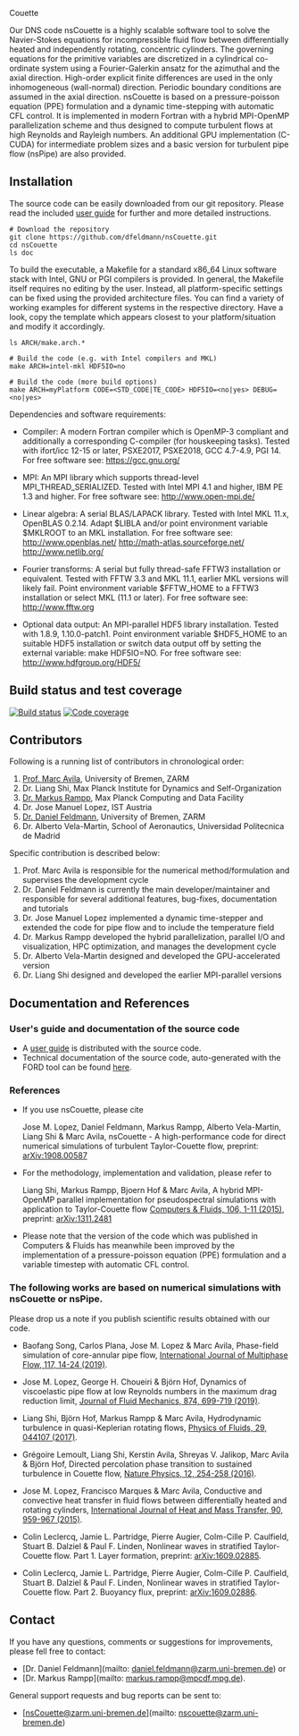 Couette

Our DNS code nsCouette is a highly scalable software tool to solve the Navier-Stokes equations for incompressible fluid flow between differentially heated and independently rotating, concentric cylinders. The governing equations for the primitive variables are discretized in a cylindrical co-ordinate system using a Fourier-Galerkin ansatz for the azimuthal and the axial direction. High-order explicit finite differences are used in the only inhomogeneous (wall-normal) direction. Periodic boundary conditions are assumed in the axial direction. nsCouette is based on a pressure-poisson equation (PPE) formulation and a dynamic time-stepping with automatic CFL control. It is implemented in modern Fortran with a hybrid MPI-OpenMP parallelization scheme and thus designed to compute turbulent flows at high Reynolds and Rayleigh numbers. An additional GPU implementation (C-CUDA) for intermediate problem sizes and a basic version for turbulent pipe flow (nsPipe) are also provided.

## Installation

The source code can be easily downloaded from our git repository. Please read the included [user guide](https://github.com/dfeldmann/nsCouette/blob/nsCouette-gpu/doc/nsCouetteUserGuide.pdf) for further and more detailed instructions.

```
# Download the repository
git clone https://github.com/dfeldmann/nsCouette.git
cd nsCouette
ls doc
```

To build the executable, a Makefile for a standard x86_64 Linux software stack with Intel, GNU or PGI compilers is provided. In general, the Makefile itself requires no editing by the user. Instead, all platform-specific settings can be fixed using the provided architecture files. You can find a variety of working examples for different systems in the respective directory. Have a look, copy the template which appears closest to your platform/situation and modify it accordingly.

```
ls ARCH/make.arch.*

# Build the code (e.g. with Intel compilers and MKL)
make ARCH=intel-mkl HDF5IO=no

# Build the code (more build options)
make ARCH=myPlatform CODE=<STD_CODE|TE_CODE> HDF5IO=<no|yes> DEBUG=<no|yes>
```

Dependencies and software requirements:

*  Compiler: A modern Fortran compiler which is OpenMP-3 compliant and additionally a corresponding C-compiler (for houskeeping tasks). Tested with ifort/icc 12-15 or later, PSXE2017, PSXE2018, GCC 4.7-4.9, PGI 14. For free software see: https://gcc.gnu.org/

*  MPI: An MPI library which supports thread-level MPI_THREAD_SERIALIZED. Tested with Intel MPI 4.1 and higher, IBM PE 1.3 and higher. For free software see: http://www.open-mpi.de/

*  Linear algebra: A serial BLAS/LAPACK library. Tested with Intel MKL 11.x, OpenBLAS 0.2.14. Adapt $LIBLA and/or point environment variable $MKLROOT to an MKL installation. For free software see: http://www.openblas.net/ http://math-atlas.sourceforge.net/ http://www.netlib.org/

*  Fourier transforms: A serial but fully thread-safe FFTW3 installation or equivalent. Tested with FFTW 3.3 and MKL 11.1, earlier MKL versions will likely fail. Point environment variable $FFTW_HOME to a FFTW3 installation or select MKL (11.1 or later). For free software see: http://www.fftw.org 

*  Optional data output: An MPI-parallel HDF5 library installation. Tested with 1.8.9, 1.10.0-patch1. Point environment variable $HDF5_HOME to an suitable HDF5 installation or switch data output off by setting the external variable: make HDF5IO=NO. For free software see: http://www.hdfgroup.org/HDF5/

## Build status and test coverage

[![Build status](https://gitlab.mpcdf.mpg.de/mjr/nscouette/badges/master/build.svg)](https://gitlab.mpcdf.mpg.de/mjr/nscouette/commits/master)
[![Code coverage](https://gitlab.mpcdf.mpg.de/mjr/nscouette/badges/master/coverage.svg)](http://mjr.pages.mpcdf.de/nscouette/) 

## Contributors

Following is a running list of contributors in chronological order:

1. [Prof. Marc Avila](https://www.zarm.uni-bremen.de/en/research/fluid-dynamics/fluid-simulation-and-modeling.html), University of Bremen, ZARM
2. Dr. Liang Shi, Max Planck Institute for Dynamics and Self-Organization
3. [Dr. Markus Rampp](http://home.mpcdf.mpg.de/~mjr/), Max Planck Computing and Data Facility
4. Dr. Jose Manuel Lopez, IST Austria
5. [Dr. Daniel Feldmann](https://www.zarm.uni-bremen.de/en/research/fluid-dynamics/fluid-simulation-and-modeling.html), University of Bremen, ZARM
6. Dr. Alberto Vela-Martin, School of Aeronautics, Universidad Politecnica de Madrid

Specific contribution is described below:

1. Prof. Marc Avila is responsible for the numerical method/formulation and supervises the development cycle
2. Dr. Daniel Feldmann is currently the main developer/maintainer and responsible for several additional features, bug-fixes, documentation and tutorials
3. Dr. Jose Manuel Lopez implemented a dynamic time-stepper and extended the code for pipe flow and to include the temperature field
4. Dr. Markus Rampp developed the hybrid parallelization, parallel I/O and visualization, HPC optimization, and manages the development cycle
5. Dr. Alberto Vela-Martin designed and developed the GPU-accelerated version
6. Dr. Liang Shi designed and developed the earlier MPI-parallel versions

## Documentation and References

### User's guide and documentation of the source code

* A [user guide](https://gitlab.mpcdf.mpg.de/mjr/nscouette/blob/master/doc/nsCouetteUserGuide.pdf) is distributed with the source code.
* Technical documentation of the source code, auto-generated with the FORD tool can be found [here](http://mjr.pages.mpcdf.de/nscouette/ford-doc).

### References

* If you use nsCouette, please cite

  Jose M. Lopez, Daniel Feldmann, Markus Rampp, Alberto Vela-Martin, Liang Shi & Marc Avila, nsCouette - A high-performance code for direct numerical simulations of turbulent Taylor-Couette flow, preprint: [arXiv:1908.00587](https://arxiv.org/abs/1908.00587)

* For the methodology, implementation and validation, please refer to 
  
  Liang Shi, Markus Rampp, Bjoern Hof & Marc Avila, A hybrid MPI-OpenMP parallel implementation for pseudospectral simulations with application to Taylor-Couette flow
[Computers & Fluids, 106, 1-11 (2015)](http://www.sciencedirect.com/science/article/pii/S0045793014003582), preprint: [arXiv:1311.2481](http://arxiv.org/abs/1311.2481)

 * Please note that the version of the code which was published in Computers & Fluids has meanwhile been improved by the implementation of a pressure-poisson equation (PPE) formulation and a variable timestep with automatic CFL control.

### The following works are based on numerical simulations with nsCouette or nsPipe.

Please drop us a note if you publish scientific results obtained with our code.

* Baofang Song, Carlos Plana, Jose M. Lopez & Marc Avila, Phase-field simulation of core-annular pipe flow, [International Journal of Multiphase Flow, 117, 14-24 (2019)](https://doi.org/10.1016/j.ijmultiphaseflow.2019.04.027).

* Jose M. Lopez, George H. Choueiri & Björn Hof, Dynamics of viscoelastic pipe flow at low Reynolds numbers in the maximum drag reduction limit, [Journal of Fluid Mechanics, 874, 699-719 (2019)](https://doi.org/10.1017/jfm.2019.486).

* Liang Shi, Björn Hof, Markus Rampp & Marc Avila, Hydrodynamic turbulence in quasi-Keplerian rotating flows, [Physics of Fluids, 29, 044107 (2017)](https://doi.org/10.1063/1.4981525).

* Grégoire Lemoult, Liang Shi, Kerstin Avila, Shreyas V. Jalikop, Marc Avila & Björn Hof, Directed percolation phase transition to sustained turbulence in Couette flow, [Nature Physics, 12, 254-258 (2016)](https://doi.org/10.1038/nphys3675).

* Jose M. Lopez, Francisco Marques & Marc Avila, Conductive and convective heat transfer in fluid flows between differentially heated and rotating cylinders, [International Journal of Heat and Mass Transfer, 90, 959-967 (2015)](https://doi.org/10.1016/j.ijheatmasstransfer.2015.07.026).

* Colin Leclercq, Jamie L. Partridge, Pierre Augier, Colm-Cille P. Caulfield, Stuart B. Dalziel & Paul F. Linden, Nonlinear waves in stratified Taylor-Couette flow. Part 1. Layer formation, preprint: [arXiv:1609.02885](https://arxiv.org/abs/1609.02885).

* Colin Leclercq, Jamie L. Partridge, Pierre Augier, Colm-Cille P. Caulfield, Stuart B. Dalziel & Paul F. Linden, Nonlinear waves in stratified Taylor-Couette flow. Part 2. Buoyancy flux, preprint: [arXiv:1609.02886](https://arxiv.org/abs/1609.02886v1).

## Contact

If you have any questions, comments or suggestions for improvements, please fell free to contact:
* [Dr. Daniel Feldmann](mailto: daniel.feldmann@zarm.uni-bremen.de) or
* [Dr. Markus Rampp](mailto: markus.rampp@mpcdf.mpg.de).

General support requests and bug reports can be sent to:
* [nsCouette@zarm.uni-bremen.de](mailto: nscouette@zarm.uni-bremen.de)
